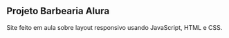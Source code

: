 <h2> Projeto Barbearia Alura </h2>

<p> Site feito em aula sobre layout responsivo usando JavaScript, HTML e CSS.</p>